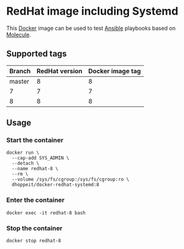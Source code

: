 # RedHat image including Systemd

This [Docker](https://www.docker.com) image can be used to test [Ansible](https://www.ansible.com) playbooks based on [Molecule](https://molecule.readthedocs.io).

## Supported tags

|Branch|RedHat version|Docker image tag|
|------|--------------|----------------|
|master|8             |8               |
|7     |7             |7               |
|8     |8             |8               |

## Usage

### Start the container

```console
docker run \
  --cap-add SYS_ADMIN \
  --detach \
  --name redhat-8 \
  --rm \
  --volume /sys/fs/cgroup:/sys/fs/cgroup:ro \
  dhoppeit/docker-redhat-systemd:8
```

### Enter the container

```console
docker exec -it redhat-8 bash
```

### Stop the container

```console
docker stop redhat-8
```
